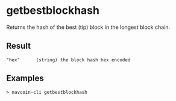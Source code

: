 # getbestblockhash

Returns the hash of the best (tip) block in the longest block chain.

## Result
    "hex"      (string) the block hash hex encoded

## Examples
    > navcoin-cli getbestblockhash
